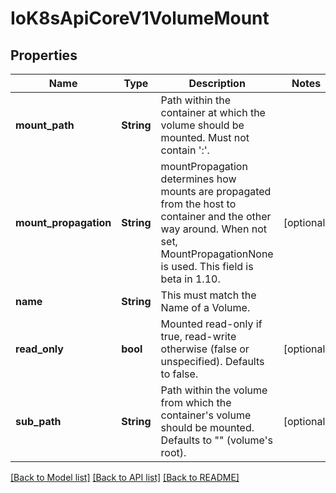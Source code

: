 # IoK8sApiCoreV1VolumeMount

## Properties
Name | Type | Description | Notes
------------ | ------------- | ------------- | -------------
**mount_path** | **String** | Path within the container at which the volume should be mounted.  Must not contain ':'. | 
**mount_propagation** | **String** | mountPropagation determines how mounts are propagated from the host to container and the other way around. When not set, MountPropagationNone is used. This field is beta in 1.10. | [optional] 
**name** | **String** | This must match the Name of a Volume. | 
**read_only** | **bool** | Mounted read-only if true, read-write otherwise (false or unspecified). Defaults to false. | [optional] 
**sub_path** | **String** | Path within the volume from which the container's volume should be mounted. Defaults to \"\" (volume's root). | [optional] 

[[Back to Model list]](../README.md#documentation-for-models) [[Back to API list]](../README.md#documentation-for-api-endpoints) [[Back to README]](../README.md)


